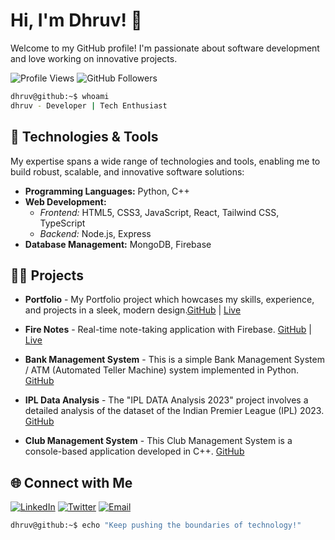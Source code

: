 # Hi, I'm Dhruv! 👋

Welcome to my GitHub profile! I'm passionate about software development and love working on innovative projects.

![Profile Views](https://komarev.com/ghpvc/?username=sarcasticdhruv&style=flat-square)
![GitHub Followers](https://img.shields.io/github/followers/sarcasticdhruv?label=Follow&style=social)

```bash
dhruv@github:~$ whoami
dhruv - Developer | Tech Enthusiast
```

## 🔧 Technologies & Tools

My expertise spans a wide range of technologies and tools, enabling me to build robust, scalable, and innovative software solutions:

- **Programming Languages:** Python, C++
- **Web Development:** 
  - *Frontend:* HTML5, CSS3, JavaScript, React, Tailwind CSS, TypeScript
  - *Backend:* Node.js, Express
- **Database Management:** MongoDB, Firebase

## 🧑‍💻 Projects

- **Portfolio** - My Portfolio project which howcases my skills, experience, and projects in a sleek, modern design.[GitHub](https://github.com/sarcasticdhruv/Portfolio) | [Live](https://developr-dhruv.netlify.app)

- **Fire Notes** - Real-time note-taking application with Firebase. [GitHub](https://github.com/sarcasticdhruv/Fire-Notes) | [Live](https://firexnotes.netlify.app)

- **Bank Management System** - This is a simple Bank Management System / ATM (Automated Teller Machine) system implemented in Python. [GitHub](https://github.com/sarcasticdhruv/Bank-Management-System)

- **IPL Data Analysis** - The "IPL DATA Analysis 2023" project involves a detailed analysis of the dataset of the Indian Premier League (IPL) 2023. [GitHub](https://github.com/sarcasticdhruv/IPL-Data-Analysis-2023)

- **Club Management System** - This Club Management System is a console-based application developed in C++. [GitHub](https://github.com/sarcasticdhruv/Club_Managment_System)




## 🌐 Connect with Me

[![LinkedIn](https://img.shields.io/badge/LinkedIn-0077B5?style=flat-square&logo=linkedin&logoColor=white)](https://www.linkedin.com/in/dhruv-choudhary-india)
[![Twitter](https://img.shields.io/badge/Twitter-1DA1F2?style=flat-square&logo=twitter&logoColor=white)](https://twitter.com/sarcasticdhruv)
[![Email](https://img.shields.io/badge/Email-D14836?style=flat-square&logo=gmail&logoColor=white)](mailto:sarcasticdhruv100@gmail.com)

```bash
dhruv@github:~$ echo "Keep pushing the boundaries of technology!"
```